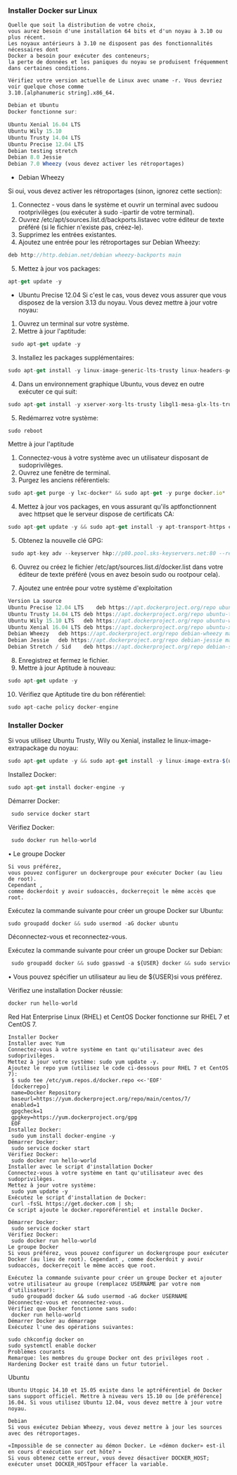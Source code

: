 ### Installer Docker sur Linux

```
Quelle que soit la distribution de votre choix,
vous aurez besoin d'une installation 64 bits et d'un noyau à 3.10 ou plus récent.
Les noyaux antérieurs à 3.10 ne disposent pas des fonctionnalités nécessaires dont
Docker a besoin pour exécuter des conteneurs;
la perte de données et les paniques du noyau se produisent fréquemment dans certaines conditions.
````

```
Vérifiez votre version actuelle de Linux avec uname -r. Vous devriez voir quelque chose comme
3.10.[alphanumeric string].x86_64.
````

```js
Debian et Ubuntu
Docker fonctionne sur:

Ubuntu Xenial 16.04 LTS
Ubuntu Wily 15.10
Ubuntu Trusty 14.04 LTS
Ubuntu Precise 12.04 LTS
Debian testing stretch
Debian 8.0 Jessie
Debian 7.0 Wheezy (vous devez activer les rétroportages)
```


- Debian Wheezy

Si oui, vous devez activer les rétroportages (sinon, ignorez cette section):


 1. Connectez - vous dans le système et ouvrir un terminal avec sudoou rootprivilèges (ou exécuter à sudo -ipartir de votre terminal).
 2. Ouvrez /etc/apt/sources.list.d/backports.listavec votre éditeur de texte préféré (si le fichier n'existe pas, créez-le).
 3. Supprimez les entrées existantes.
 4. Ajoutez une entrée pour les rétroportages sur Debian Wheezy:
 
 ```js
 deb http://http.debian.net/debian wheezy-backports main
 ```
 5. Mettez à jour vos packages:
 ```js
 apt-get update -y
 ```
 
- Ubuntu Precise 12.04
Si c'est le cas, vous devez vous assurer que vous disposez de la version 3.13 du noyau. 
Vous devez mettre à jour votre noyau:

1. Ouvrez un terminal sur votre système.
2. Mettre à jour l'aptitude:
```js
 sudo apt-get update -y
 ```
3. Installez les packages supplémentaires:
 ```js
 sudo apt-get install -y linux-image-generic-lts-trusty linux-headers-generic-lts-trusty
 ```
4. Dans un environnement graphique Ubuntu, vous devez en outre exécuter ce qui suit:
 ```js
sudo apt-get install -y xserver-xorg-lts-trusty libgl1-mesa-glx-lts-trusty
```
5. Redémarrez votre système:
```js
sudo reboot
```

Mettre à jour l'aptitude

1. Connectez-vous à votre système avec un utilisateur disposant de sudoprivilèges.
2. Ouvrez une fenêtre de terminal.
3. Purgez les anciens référentiels:
 ```js
 sudo apt-get purge -y lxc-docker* && sudo apt-get -y purge docker.io*
 ```
 
4. Mettez à jour vos packages, en vous assurant qu'ils aptfonctionnent avec httpset que
le serveur dispose de certificats CA:
 ```js
 sudo apt-get update -y && sudo apt-get install -y apt-transport-https ca-certificates
 ```
5. Obtenez la nouvelle clé GPG:
```js
 sudo apt-key adv --keyserver hkp://p80.pool.sks-keyservers.net:80 --recv-keys 58118E89F3A912897C070ADBF76221572C52609D
 ```

6. Ouvrez ou créez le fichier /etc/apt/sources.list.d/docker.list dans votre éditeur de texte préféré
(vous en avez besoin sudo ou rootpour cela).

7. Ajoutez une entrée pour votre système d'exploitation
```js
Version	La source
Ubuntu Precise 12.04 LTS	deb https://apt.dockerproject.org/repo ubuntu-precise main
Ubuntu Trusty 14.04 LTS	deb https://apt.dockerproject.org/repo ubuntu-trusty main
Ubuntu Wily 15.10 LTS	deb https://apt.dockerproject.org/repo ubuntu-wily main
Ubuntu Xenial 16.04 LTS	deb https://apt.dockerproject.org/repo ubuntu-xenial main
Debian Wheezy	deb https://apt.dockerproject.org/repo debian-wheezy main
Debian Jessie	deb https://apt.dockerproject.org/repo debian-jessie main
Debian Stretch / Sid	deb https://apt.dockerproject.org/repo debian-stretch main
```

8. Enregistrez et fermez le fichier.
9. Mettre à jour Aptitude à nouveau:
 ```js
 sudo apt-get update -y
 ```

10. Vérifiez que Aptitude tire du bon référentiel:
```js
sudo apt-cache policy docker-engine
``` 

### Installer Docker
Si vous utilisez Ubuntu Trusty, Wily ou Xenial, installez le linux-image-extrapackage du noyau:
```js
sudo apt-get update -y && sudo apt-get install -y linux-image-extra-$(uname -r)
```

Installez Docker:
```js
sudo apt-get install docker-engine -y
````

Démarrer Docker:
```js
 sudo service docker start
 ````
 
Vérifiez Docker:
```js
 sudo docker run hello-world
 ```
 
• Le groupe Docker

    Si vous préférez,
    vous pouvez configurer un dockergroupe pour exécuter Docker (au lieu de root).
    Cependant , 
    comme dockerdoit y avoir sudoaccès, dockerreçoit le même accès que root.

Exécutez la commande suivante pour créer un groupe Docker sur Ubuntu:
 ```js
 sudo groupadd docker && sudo usermod -aG docker ubuntu
 ```
 
Déconnectez-vous et reconnectez-vous.

Exécutez la commande suivante pour créer un groupe Docker sur Debian:
```js
 sudo groupadd docker && sudo gpasswd -a ${USER} docker && sudo service docker restart
 ```
• Vous pouvez spécifier un utilisateur au lieu de ${USER}si vous préférez.

Vérifiez une installation Docker réussie:
 ```js 
 docker run hello-world
 ```
 
Red Hat Enterprise Linux (RHEL) et CentOS
Docker fonctionne sur RHEL 7 et CentOS 7.

    Installer Docker
    Installer avec Yum
    Connectez-vous à votre système en tant qu'utilisateur avec des sudoprivilèges.
    Mettez à jour votre système: sudo yum update -y.
    Ajoutez le repo yum (utilisez le code ci-dessous pour RHEL 7 et CentOS 7):
     $ sudo tee /etc/yum.repos.d/docker.repo <<-'EOF'
     [dockerrepo]
     name=Docker Repository
     baseurl=https://yum.dockerproject.org/repo/main/centos/7/
     enabled=1
     gpgcheck=1
     gpgkey=https://yum.dockerproject.org/gpg
     EOF
    Installez Docker:
     sudo yum install docker-engine -y
    Démarrer Docker:
     sudo service docker start
    Vérifiez Docker:
     sudo docker run hello-world
    Installer avec le script d'installation Docker
    Connectez-vous à votre système en tant qu'utilisateur avec des sudoprivilèges.
    Mettez à jour votre système:
     sudo yum update -y
    Exécutez le script d'installation de Docker:
     curl -fsSL https://get.docker.com | sh;
    Ce script ajoute le docker.reporéférentiel et installe Docker.

    Démarrer Docker:
     sudo service docker start
    Vérifiez Docker:
     sudo docker run hello-world
    Le groupe Docker
    Si vous préférez, vous pouvez configurer un dockergroupe pour exécuter Docker (au lieu de root). Cependant , comme dockerdoit y avoir sudoaccès, dockerreçoit le même accès que root.

    Exécutez la commande suivante pour créer un groupe Docker et ajouter votre utilisateur au groupe (remplacez USERNAME par votre nom d'utilisateur):
     sudo groupadd docker && sudo usermod -aG docker USERNAME
    Déconnectez-vous et reconnectez-vous.
    Vérifiez que Docker fonctionne sans sudo:
     docker run hello-world
    Démarrer Docker au démarrage
    Exécutez l'une des opérations suivantes:

    sudo chkconfig docker on
    sudo systemctl enable docker
    Problèmes courants
    Remarque: les membres du groupe Docker ont des privilèges root . Hardening Docker est traité dans un futur tutoriel.

Ubuntu

    Ubuntu Utopic 14.10 et 15.05 existe dans le aptréférentiel de Docker sans support officiel. Mettre à niveau vers 15.10 ou [de préférence] 16.04. Si vous utilisez Ubuntu 12.04, vous devez mettre à jour votre noyau.

    Debian
    Si vous exécutez Debian Wheezy, vous devez mettre à jour les sources avec des rétroportages.

    «Impossible de se connecter au démon Docker. Le «démon docker» est-il en cours d'exécution sur cet hôte? »
    Si vous obtenez cette erreur, vous devez désactiver DOCKER_HOST; exécuter unset DOCKER_HOSTpour effacer la variable.
